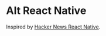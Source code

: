 # Alt React Native

Inspired by [Hacker News React Native](https://github.com/iSimar/HackerNews-React-Native).